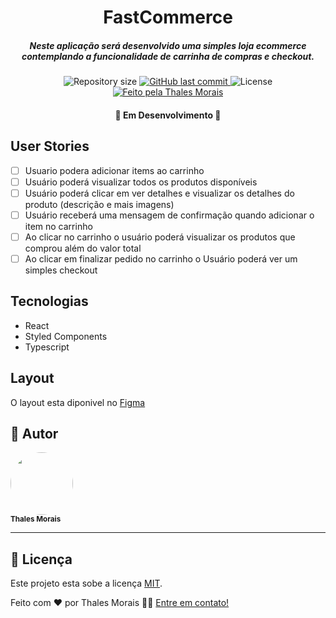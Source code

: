 <h1 align="center">
FastCommerce
</h1>

<h5 align="center">
Neste aplicação será desenvolvido uma simples loja ecommerce contemplando a funcionalidade de carrinha de compras e checkout.
</h5>

<p align="center">


  <img alt="Repository size" src="https://img.shields.io/github/repo-size/thalesmoraisdealmeida21/FastEcommerce?style=for-the-badge">


  <a href="https://github.com/tgmarinho/README-ecoleta/commits/master">
    <img alt="GitHub last commit" src="https://img.shields.io/github/last-commit/thalesmoraisdealmeida21/FastEcommerce?style=for-the-badge">
  </a>
   <img alt="License" src="https://img.shields.io/badge/license-MIT-brightgreen?style=for-the-badge">


  <a href="#">
    <img alt="Feito pela Thales Morais" src="https://img.shields.io/badge/feito%20por-Thales%20Morais-%237519C1?style=for-the-badge">
  </a>




</p>


<h4 align="center">
	🚧   Em Desenvolvimento  🚧
</h4>


## **User Stories**

- [ ]  Usuario podera adicionar items ao carrinho
- [ ]  Usuário poderá visualizar todos os produtos disponíveis
- [ ]  Usuário poderá clicar em ver detalhes e visualizar os detalhes do produto (descrição e mais imagens)
- [ ]  Usuário receberá uma mensagem de confirmação quando adicionar o item no carrinho
- [ ]  Ao clicar no carrinho o usuário poderá visualizar os produtos que comprou além do valor total
- [ ]  Ao clicar em finalizar pedido no carrinho o Usuário poderá ver um simples checkout

## Tecnologias

 * React
 * Styled Components
 * Typescript

## Layout

O layout esta diponivel no [Figma](https://www.figma.com/file/sIBaUuaB3s32PnZ5dGsKY0/Untitled?node-id=0%3A1)

## 🦸 Autor


 <img style="border-radius: 50%;" src="https://avatars2.githubusercontent.com/u/12722629?s=400&u=c3d3e1b1fccb1da4b9b7c906393a24d507adae36&v=4" width="100px;" alt=""/>
 <br />
 <sub><b>Thales Morais</b></sub>
 <br />


---

## 📝 Licença

Este projeto esta sobe a licença [MIT](./LICENSE).

Feito com ❤️ por Thales Morais 👋🏽 [Entre em contato!](https://www.linkedin.com/in/thales-morais/)
